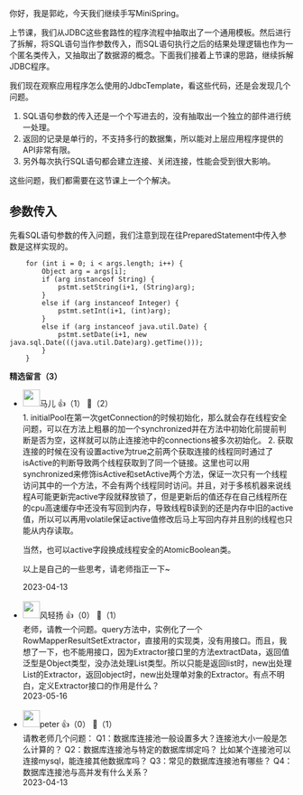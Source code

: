 你好，我是郭屹，今天我们继续手写MiniSpring。

上节课，我们从JDBC这些套路性的程序流程中抽取出了一个通用模板。然后进行了拆解，将SQL语句当作参数传入，而SQL语句执行之后的结果处理逻辑也作为一个匿名类传入，又抽取出了数据源的概念。下面我们接着上节课的思路，继续拆解JDBC程序。

我们现在观察应用程序怎么使用的JdbcTemplate，看这些代码，还是会发现几个问题。

1. SQL语句参数的传入还是一个个写进去的，没有抽取出一个独立的部件进行统一处理。
2. 返回的记录是单行的，不支持多行的数据集，所以能对上层应用程序提供的API非常有限。
3. 另外每次执行SQL语句都会建立连接、关闭连接，性能会受到很大影响。

这些问题，我们都需要在这节课上一个个解决。

## 参数传入

先看SQL语句参数的传入问题，我们注意到现在往PreparedStatement中传入参数是这样实现的。

```plain
	for (int i = 0; i < args.length; i++) {
		Object arg = args[i];
		if (arg instanceof String) {
			pstmt.setString(i+1, (String)arg);
		}
		else if (arg instanceof Integer) {
			pstmt.setInt(i+1, (int)arg);
		}
		else if (arg instanceof java.util.Date) {
			pstmt.setDate(i+1, new java.sql.Date(((java.util.Date)arg).getTime()));
		}
	}
```
<div><strong>精选留言（3）</strong></div><ul>
<li><img src="" width="30px"><span>马儿</span> 👍（1） 💬（2）<div>1. initialPool在第一次getConnection的时候初始化，那么就会存在线程安全问题，可以在方法上粗暴的加一个synchronized并在方法中初始化前提前判断是否为空，这样就可以防止连接池中的connections被多次初始化。
2. 获取连接的时候在没有设置active为true之前两个获取连接的线程同时通过了isActive的判断导致两个线程获取到了同一个链接。这里也可以用synchronized来修饰isActive和setActive两个方法，保证一次只有一个线程访问其中的一个方法，不会有两个线程同时访问。并且，对于多核机器来说线程A可能更新完active字段就释放锁了，但是更新后的值还存在自己线程所在的cpu高速缓存中还没有写回到内存，导致线程B读到的还是内存中旧的active值，所以可以再用volatile保证active值修改后马上写回内存并且别的线程也只能从内存读取。

当然，也可以active字段换成线程安全的AtomicBoolean类。

以上是自己的一些思考，请老师指正一下~</div>2023-04-13</li><br/><li><img src="https://static001.geekbang.org/account/avatar/00/17/8b/4b/15ab499a.jpg" width="30px"><span>风轻扬</span> 👍（0） 💬（1）<div>老师，请教一个问题。query方法中，实例化了一个RowMapperResultSetExtractor，直接用的实现类，没有用接口。而且，我想了一下，也不能用接口，因为Extractor接口里的方法extractData，返回值泛型是Object类型，没办法处理List类型。所以只能是返回list时，new出处理List的Extractor，返回object时，new出处理单对象的Extractor。有点不明白，定义Extractor接口的作用是什么？</div>2023-05-16</li><br/><li><img src="https://static001.geekbang.org/account/avatar/00/10/25/87/f3a69d1b.jpg" width="30px"><span>peter</span> 👍（0） 💬（1）<div>请教老师几个问题：
Q1：数据库连接池一般设置多大？连接池大小一般是怎么计算的？
Q2：数据库连接池与特定的数据库绑定吗？ 比如某个连接池可以连接mysql，能连接其他数据库吗？
Q3：常见的数据库连接池有哪些？
Q4：数据库连接池与高并发有什么关系？</div>2023-04-13</li><br/>
</ul>
